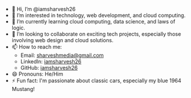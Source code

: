 - 👋 Hi, I’m @iamsharvesh26
- 👀 I’m interested in technology, web development, and cloud computing.
- 🌱 I’m currently learning cloud computing, data science, and laws of logic.
- 💞️ I’m looking to collaborate on exciting tech projects, especially those involving web design and cloud solutions.
- 📫 How to reach me: 
  - Email: sharveshmedia@gmail.com
  - LinkedIn: [iamsharvesh26](https://www.linkedin.com/in/iamsharvesh26)
  - GitHub: [iamsharvesh26](https://github.com/iamsharvesh26)
- 😄 Pronouns: He/Him
- ⚡ Fun fact: I'm passionate about classic cars, especially my blue 1964 Mustang!
